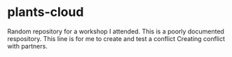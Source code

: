 # plants-cloud
Random repository for a workshop I attended.
This is a poorly documented respository.
This line is for me to create and test a conflict
Creating conflict with partners.
